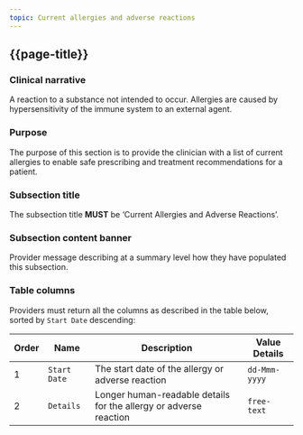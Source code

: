 ```yaml
---
topic: Current allergies and adverse reactions
---
```

## {{page-title}}

### Clinical narrative
A reaction to a substance not intended to occur. Allergies are caused by hypersensitivity of the immune system to an external agent.

### Purpose
The purpose of this section is to provide the clinician with a list of current allergies to enable safe prescribing and treatment recommendations for a patient.

### Subsection title
The subsection title **MUST** be ‘Current Allergies and Adverse Reactions’.

### Subsection content banner
Provider message describing at a summary level how they have populated this subsection.

### Table columns
Providers must return all the columns as described in the table below, sorted by `Start Date` descending:

| Order | Name | Description | Value Details |
| --- | --- | --- | --- |
| 1   | `Start Date` | The start date of the allergy or adverse reaction | `dd-Mmm-yyyy` |
| 2   | `Details` | Longer human-readable details for the allergy or adverse reaction | `free-text` |